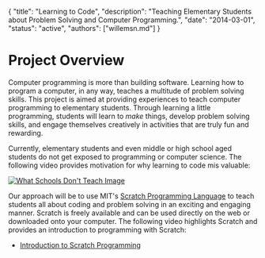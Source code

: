{
	"title": "Learning to Code",
	"description": "Teaching Elementary Students about Problem Solving and Computer Programming.",
	"date": "2014-03-01",
	"status": "active",
	"authors": ["willemsn.md"]
}

Project Overview
================

Computer programming is more than building software. Learning how to program a computer, in any way, teaches a multitude of problem solving skills. This project is aimed at providing experiences
to teach computer programming to elementary students. Through learning a little programming, students will learn to _make_ things, develop problem solving skills, and engage themselves creatively in activities that are truly fun and rewarding.

Currently, elementary students and even middle or high school aged students do not get exposed to programming or computer science. The following video provides motivation for why learning to code mis valuable:

[![What Schools Don't Teach Image](http://img.youtube.com/vi/nKIu9yen5nc/0.jpg)](http://www.youtube.com/watch?v=nKIu9yen5nc&feature=share&desktop_uri=%2Fwatch%3Fv%3DnKIu9yen5nc%26feature%3Dshare&app=desktop)

Our approach will be to use MIT's [Scratch Programming Language](http://scratch.mit.edu/) to teach students all about coding and problem solving in an exciting and engaging manner.  Scratch is freely available and can be used directly on the web or downloaded onto your computer. The following video highlights Scratch and provides an introduction to programming with Scratch:

* [Introduction to Scratch Programming](http://vimeo.com/29457909)



